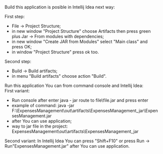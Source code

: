 Build this application is posible in Intellij Idea next way:
   
First step:
   + File -> Project Structure;  
   + in new window "Project Structure" choose Artifacts then press green plus Jar -> From modules with dependencies; 
   + in new window "Create JAR from Modules" select "Main class" and press OK;
   + in window "Project Structure" press ok too.
   
Second step:
   + Build -> Build artifacts; 
   + in menu "Build artifacts" choose action "Build".
   
Run this application You can from command console and Intellij Idea:  
First variant:
   + Run console after enter java - jar route to file\file.jar and press enter
   + example of command: java -jar F:\ExpensesManagement\out\artifacts\ExpensesManagement_jar\ExpensesManagement.jar
   + after You can use application; 
   + way to jar file in the project: ExpensesManagement\out\artifacts\ExpensesManagement_jar
   
Second variant:
   In Intellij Idea You can press "Shift+F10" or press Run -> Run"ExpensesManagement.jar" after You can use application.
